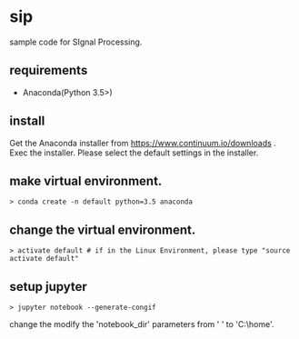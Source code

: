 # sip
sample code for SIgnal Processing.

## requirements
 - Anaconda(Python 3.5>)

## install 
Get the Anaconda installer from https://www.continuum.io/downloads .
Exec the installer. Please select the default settings in the installer.

## make virtual environment.

```
> conda create -n default python=3.5 anaconda
```

## change the virtual environment.
```
> activate default # if in the Linux Environment, please type "source activate default"
```

## setup jupyter 

```
> jupyter notebook --generate-congif
```

change the modify the 'notebook_dir' parameters from ' ' to 'C:\home'.



